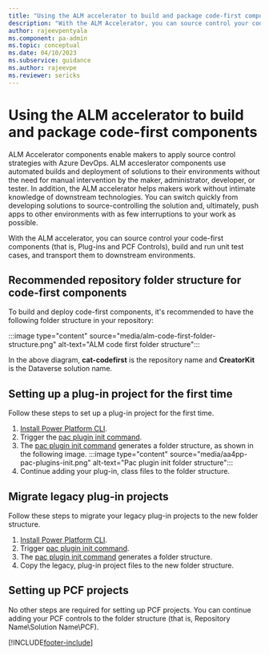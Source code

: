 ```yaml
---
title: "Using the ALM accelerator to build and package code-first components | MicrosoftDocs"
description: "With the ALM Accelerator, you can source control your code-first components (that is, Plug-ins, PCF Controls), build and run unit test cases, and transport them to downstream environments."
author: rajeevpentyala
ms.component: pa-admin
ms.topic: conceptual
ms.date: 04/10/2023
ms.subservice: guidance
ms.author: rajeevpe
ms.reviewer: sericks
---
```


# Using the ALM accelerator to build and package code-first components

ALM Accelerator components enable makers to apply source control strategies with Azure DevOps. ALM acceslerator components use automated builds and deployment of solutions to their environments without the need for manual intervention by the maker, administrator, developer, or tester. In addition, the ALM accelerator helps makers work without intimate knowledge of downstream technologies. You can switch quickly from developing solutions to source-controlling the solution and, ultimately, push apps to other environments with as few interruptions to your work as possible.

With the ALM accelerator, you can source control your code-first components (that is, Plug-ins and PCF Controls), build and run unit test cases, and transport them to downstream environments.

## Recommended repository folder structure for code-first components

 To build and deploy code-first components, it's recommended to have the following folder structure in your repository:

 :::image type="content" source="media/alm-code-first-folder-structure.png" alt-text="ALM code first folder structure":::

 In the above diagram, **cat-codefirst** is the repository name and **CreatorKit** is the Dataverse solution name.

## Setting up a plug-in project for the first time

Follow these steps to set up a plug-in project for the first time.

1. [Install Power Platform CLI](/power-platform/developer/cli/introduction).
1. Trigger the [pac plugin init command](/power-platform/developer/cli/reference/plugin).
1. The [pac plugin init command](/power-platform/developer/cli/reference/plugin) generates a folder structure, as shown in the following image.
   :::image type="content" source="media/aa4pp-pac-plugins-init.png" alt-text="Pac plugin init folder structure":::
1. Continue adding your plug-in, class files to the folder structure.

## Migrate legacy plug-in projects

Follow these steps to migrate your legacy plug-in projects to the new folder structure.

1. [Install Power Platform CLI](/power-platform/developer/cli/introduction).
1. Trigger [pac plugin init command](/power-platform/developer/cli/reference/plugin).
1. The [pac plugin init command](/power-platform/developer/cli/reference/plugin) generates a folder structure.
1. Copy the legacy, plug-in project files to the new folder structure.

## Setting up PCF projects

No other steps are required for setting up PCF projects. You can continue adding your PCF controls to the folder structure (that is, Repository Name\Solution Name\PCF).

[!INCLUDE[footer-include](../../includes/footer-banner.md)]
